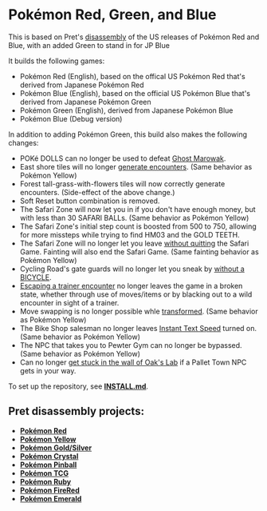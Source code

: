 # Pokémon Red, Green, and Blue

This is based on Pret's [disassembly][pokered] of the US releases of Pokémon Red and Blue, with an added Green to stand in for JP Blue

It builds the following games:

- Pokémon Red (English), based on the offical US Pokémon Red that's derived from Japanese Pokémon Red
- Pokémon Blue (English), based on the official US Pokémon Blue that's derived from Japanese Pokémon Green
- Pokémon Green (English), derived from Japanese Pokémon Blue
- Pokémon Blue (Debug version)

In addition to adding Pokémon Green, this build also makes the following changes:

- POKé DOLLS can no longer be used to defeat [Ghost Marowak](https://glitchcity.wiki/Go_past_the_Marowak_ghost_without_a_Silph_Scope).
- East shore tiles will no longer [generate encounters](https://glitchcity.wiki/Old_man_glitch). (Same behavior as Pokémon Yellow)
- Forest tall-grass-with-flowers tiles will now correctly generate encounters. (Side-effect of the above change.)
- Soft Reset button combination is removed.
- The Safari Zone will now let you in if you don't have enough money, but with less than 30 SAFARI BALLs. (Same behavior as Pokémon Yellow)
- The Safari Zone's initial step count is boosted from 500 to 750, allowing for more missteps while trying to find HM03 and the GOLD TEETH.
- The Safari Zone will no longer let you leave [without quitting](https://glitchcity.wiki/Safari_Zone_exit_glitch) the Safari Game. Fainting will also end the Safari Game. (Same fainting behavior as Pokémon Yellow)
- Cycling Road's gate guards will no longer let you sneak by [without a BICYCLE](https://glitchcity.wiki/Go_on_Cycling_Road_without_a_Bicycle).
- [Escaping a trainer encounter](https://glitchcity.wiki/Trainer_escape_glitch) no longer leaves the game in a broken state, whether through use of moves/items or by blacking out to a wild encounter in sight of a trainer.
- Move swapping is no longer possible whle [transformed](https://glitchcity.wiki/Swapping_Transform_moves_glitch). (Same behavior as Pokémon Yellow)
- The Bike Shop salesman no longer leaves [Instant Text Speed](https://glitchcity.wiki/Bike_Shop_instant_text_glitch) turned on. (Same behavior as Pokémon Yellow)
- The NPC that takes you to Pewter Gym can no longer be bypassed. (Same behavior as Pokémon Yellow)
- Can no longer [get stuck in the wall of Oak's Lab](https://glitchcity.wiki/Get_stuck_in_a_wall) if a Pallet Town NPC gets in your way.

To set up the repository, see [**INSTALL.md**](INSTALL.md).


## Pret disassembly projects:

- [**Pokémon Red**][pokered]
- [**Pokémon Yellow**][pokeyellow]
- [**Pokémon Gold/Silver**][pokegold]
- [**Pokémon Crystal**][pokecrystal]
- [**Pokémon Pinball**][pokepinball]
- [**Pokémon TCG**][poketcg]
- [**Pokémon Ruby**][pokeruby]
- [**Pokémon FireRed**][pokefirered]
- [**Pokémon Emerald**][pokeemerald]

[pokered]: https://github.com/pret/pokered
[pokeyellow]: https://github.com/pret/pokeyellow
[pokegold]: https://github.com/pret/pokegold
[pokecrystal]: https://github.com/pret/pokecrystal
[pokepinball]: https://github.com/pret/pokepinball
[poketcg]: https://github.com/pret/poketcg
[pokeruby]: https://github.com/pret/pokeruby
[pokefirered]: https://github.com/pret/pokefirered
[pokeemerald]: https://github.com/pret/pokeemerald
[discord]: https://discord.gg/d5dubZ3
[irc]: https://kiwiirc.com/client/irc.freenode.net/?#pret
